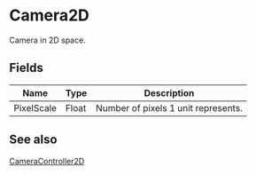 # Camera2D

Camera in 2D space.

## Fields

| Name       | Type  | Description                         |
| ---------- | ----- | ----------------------------------- |
| PixelScale | Float | Number of pixels 1 unit represents. |

## See also

[CameraController2D](CameraController2D.md)
